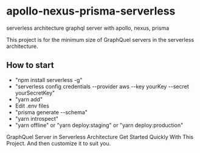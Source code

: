 # apollo-nexus-prisma-serverless
serverless architecture graphql server with apollo, nexus, prisma

This project is for the minimum size of GraphQuel servers in the serverless architecture.

## How to start
* "npm install serverless -g"
* "serverless config credentials --provider aws --key yourKey --secret yourSecretKey"
* "yarn add"
* Edit .env files
* "prisma generate --schema"
* "yarn introspect"
* "yarn offline" or "yarn deploy:staging" or "yarn deploy:production"

GraphQuel Server in Serverless Architecture Get Started Quickly With This Project. And then customize it to suit you.



